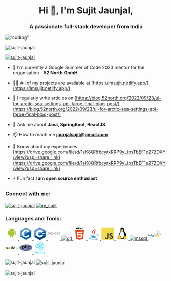 <h1 align="center">Hi 👋, I'm Sujit Jaunjal,</h1>
<h3 align="center">A passionate full-stack developer from India</h3>

<img align=“right” alt=“coding” width=“400” src=“https://media.tenor.com/qJ5evVs-_uUAAAAC/coding.gif”>

<p align="left"> <img src="https://komarev.com/ghpvc/?username=sujit-jaunjal&label=Profile%20views&color=0e75b6&style=flat" alt="sujit-jaunjal" /> </p>

<p align="left"> <a href="https://github.com/ryo-ma/github-profile-trophy"><img src="https://github-profile-trophy.vercel.app/?username=sujit-jaunjal" alt="sujit-jaunjal" /></a> </p>

- 🌱 I’m currently a Google Summer of Code 2023 mentor for the organisation - **52 North GmbH**

- 👨‍💻 All of my projects are available at [https://imsujit.netlify.app/](https://imsujit.netlify.app/)

- 📝 I regularly write articles on [https://blog.52north.org/2022/09/23/ui-for-arctic-sea-settings-api-faroe-final-blog-post/](https://blog.52north.org/2022/09/23/ui-for-arctic-sea-settings-api-faroe-final-blog-post/)

- 💬 Ask me about **Java, SpringBoot, ReactJS.**

- 📫 How to reach me **jaunjalsujit@gmail.com**

- 📄 Know about my experiences [https://drive.google.com/file/d/1sK8QRfbcyrxRRP9yLipsTbEF1e27ZOXY/view?usp=share_link](https://drive.google.com/file/d/1sK8QRfbcyrxRRP9yLipsTbEF1e27ZOXY/view?usp=share_link)

- ⚡ Fun fact **I am open source enthusiast**

<h3 align="left">Connect with me:</h3>
<p align="left">
<a href="https://linkedin.com/in/sujit-jaunjal" target="blank"><img align="center" src="https://raw.githubusercontent.com/rahuldkjain/github-profile-readme-generator/master/src/images/icons/Social/linked-in-alt.svg" alt="sujit-jaunjal" height="30" width="40" /></a>
<a href="https://www.leetcode.com/im_sujit" target="blank"><img align="center" src="https://raw.githubusercontent.com/rahuldkjain/github-profile-readme-generator/master/src/images/icons/Social/leet-code.svg" alt="im_sujit" height="30" width="40" /></a>
</p>

<h3 align="left">Languages and Tools:</h3>
<p align="left"> <a href="https://developer.android.com" target="_blank" rel="noreferrer"> <img src="https://raw.githubusercontent.com/devicons/devicon/master/icons/android/android-original-wordmark.svg" alt="android" width="40" height="40"/> </a> <a href="https://www.cprogramming.com/" target="_blank" rel="noreferrer"> <img src="https://raw.githubusercontent.com/devicons/devicon/master/icons/c/c-original.svg" alt="c" width="40" height="40"/> </a> <a href="https://www.w3schools.com/cpp/" target="_blank" rel="noreferrer"> <img src="https://raw.githubusercontent.com/devicons/devicon/master/icons/cplusplus/cplusplus-original.svg" alt="cplusplus" width="40" height="40"/> </a> <a href="https://expressjs.com" target="_blank" rel="noreferrer"> <img src="https://raw.githubusercontent.com/devicons/devicon/master/icons/express/express-original-wordmark.svg" alt="express" width="40" height="40"/> </a> <a href="https://git-scm.com/" target="_blank" rel="noreferrer"> <img src="https://www.vectorlogo.zone/logos/git-scm/git-scm-icon.svg" alt="git" width="40" height="40"/> </a> <a href="https://www.w3.org/html/" target="_blank" rel="noreferrer"> <img src="https://raw.githubusercontent.com/devicons/devicon/master/icons/html5/html5-original-wordmark.svg" alt="html5" width="40" height="40"/> </a> <a href="https://www.java.com" target="_blank" rel="noreferrer"> <img src="https://raw.githubusercontent.com/devicons/devicon/master/icons/java/java-original.svg" alt="java" width="40" height="40"/> </a> <a href="https://developer.mozilla.org/en-US/docs/Web/JavaScript" target="_blank" rel="noreferrer"> <img src="https://raw.githubusercontent.com/devicons/devicon/master/icons/javascript/javascript-original.svg" alt="javascript" width="40" height="40"/> </a> <a href="https://www.linux.org/" target="_blank" rel="noreferrer"> <img src="https://raw.githubusercontent.com/devicons/devicon/master/icons/linux/linux-original.svg" alt="linux" width="40" height="40"/> </a> <a href="https://www.microsoft.com/en-us/sql-server" target="_blank" rel="noreferrer"> <img src="https://www.svgrepo.com/show/303229/microsoft-sql-server-logo.svg" alt="mssql" width="40" height="40"/> </a> <a href="https://www.mysql.com/" target="_blank" rel="noreferrer"> <img src="https://raw.githubusercontent.com/devicons/devicon/master/icons/mysql/mysql-original-wordmark.svg" alt="mysql" width="40" height="40"/> </a> <a href="https://nodejs.org" target="_blank" rel="noreferrer"> <img src="https://raw.githubusercontent.com/devicons/devicon/master/icons/nodejs/nodejs-original-wordmark.svg" alt="nodejs" width="40" height="40"/> </a> <a href="https://www.php.net" target="_blank" rel="noreferrer"> <img src="https://raw.githubusercontent.com/devicons/devicon/master/icons/php/php-original.svg" alt="php" width="40" height="40"/> </a> <a href="https://reactjs.org/" target="_blank" rel="noreferrer"> <img src="https://raw.githubusercontent.com/devicons/devicon/master/icons/react/react-original-wordmark.svg" alt="react" width="40" height="40"/> </a> </p>

<p><img align="left" src="https://github-readme-stats.vercel.app/api/top-langs?username=sujit-jaunjal&show_icons=true&locale=en&layout=compact" alt="sujit-jaunjal" /></p>

<p>&nbsp;<img align="center" src="https://github-readme-stats.vercel.app/api?username=sujit-jaunjal&show_icons=true&locale=en" alt="sujit-jaunjal" /></p>

<p><img align="center" src="https://github-readme-streak-stats.herokuapp.com/?user=sujit-jaunjal&" alt="sujit-jaunjal" /></p>
